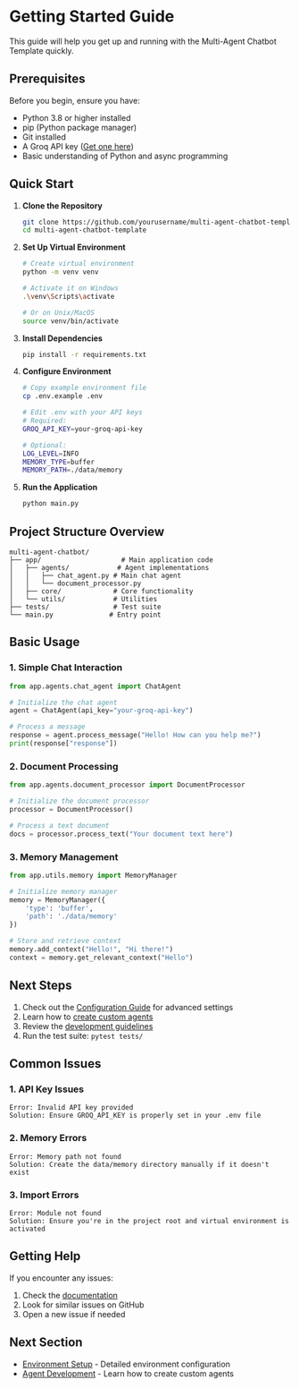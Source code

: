 # Getting Started Guide

This guide will help you get up and running with the Multi-Agent Chatbot Template quickly.

## Prerequisites

Before you begin, ensure you have:

- Python 3.8 or higher installed
- pip (Python package manager)
- Git installed
- A Groq API key ([Get one here](https://groq.com))
- Basic understanding of Python and async programming

## Quick Start

1. **Clone the Repository**

   ```bash
   git clone https://github.com/yourusername/multi-agent-chatbot-template.git
   cd multi-agent-chatbot-template
   ```

2. **Set Up Virtual Environment**

   ```bash
   # Create virtual environment
   python -m venv venv

   # Activate it on Windows
   .\venv\Scripts\activate

   # Or on Unix/MacOS
   source venv/bin/activate
   ```

3. **Install Dependencies**

   ```bash
   pip install -r requirements.txt
   ```

4. **Configure Environment**

   ```bash
   # Copy example environment file
   cp .env.example .env

   # Edit .env with your API keys
   # Required:
   GROQ_API_KEY=your-groq-api-key
   
   # Optional:
   LOG_LEVEL=INFO
   MEMORY_TYPE=buffer
   MEMORY_PATH=./data/memory
   ```

5. **Run the Application**

   ```bash
   python main.py
   ```

## Project Structure Overview

```curl
multi-agent-chatbot/
├── app/                    # Main application code
│   ├── agents/            # Agent implementations
│   │   ├── chat_agent.py # Main chat agent
│   │   └── document_processor.py
│   ├── core/             # Core functionality
│   └── utils/            # Utilities
├── tests/                # Test suite
└── main.py              # Entry point
```

## Basic Usage

### 1. Simple Chat Interaction

```python
from app.agents.chat_agent import ChatAgent

# Initialize the chat agent
agent = ChatAgent(api_key="your-groq-api-key")

# Process a message
response = agent.process_message("Hello! How can you help me?")
print(response["response"])
```

### 2. Document Processing

```python
from app.agents.document_processor import DocumentProcessor

# Initialize the document processor
processor = DocumentProcessor()

# Process a text document
docs = processor.process_text("Your document text here")
```

### 3. Memory Management

```python
from app.utils.memory import MemoryManager

# Initialize memory manager
memory = MemoryManager({
    'type': 'buffer',
    'path': './data/memory'
})

# Store and retrieve context
memory.add_context("Hello!", "Hi there!")
context = memory.get_relevant_context("Hello")
```

## Next Steps

1. Check out the [Configuration Guide](guides/configuration.md) for advanced settings
2. Learn how to [create custom agents](guides/agents.md)
3. Review the [development guidelines](development_guidelines.md)
4. Run the test suite: `pytest tests/`

## Common Issues

### 1. API Key Issues

```curl
Error: Invalid API key provided
Solution: Ensure GROQ_API_KEY is properly set in your .env file
```

### 2. Memory Errors

```curl
Error: Memory path not found
Solution: Create the data/memory directory manually if it doesn't exist
```

### 3. Import Errors

```curl
Error: Module not found
Solution: Ensure you're in the project root and virtual environment is activated
```

## Getting Help

If you encounter any issues:

1. Check the [documentation](index.md)
2. Look for similar issues on GitHub
3. Open a new issue if needed

## Next Section

- [Environment Setup](environment_setup.md) - Detailed environment configuration
- [Agent Development](guides/agents.md) - Learn how to create custom agents
